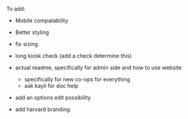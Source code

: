 To add:
- Mobile compatability
- Better styling
- fix sizing
- long kiosk check (add a check determine this)

- actual readme, specifically for admin side and how to use website
  - specifically for new co-ops for everything
  - ask kayli for doc help
- add an options edit possibility
- add harvard branding